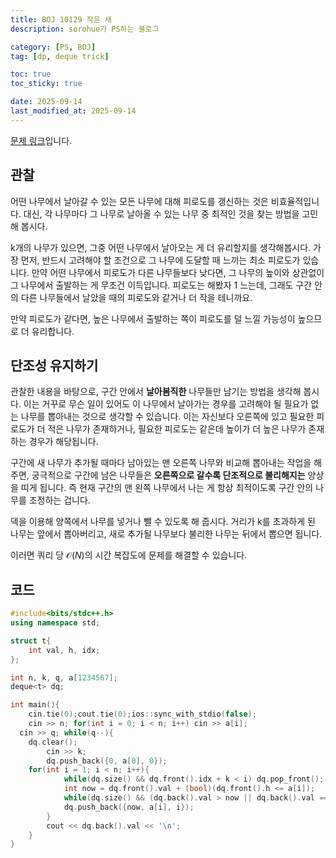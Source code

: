 ```yaml
---
title: BOJ 10129 작은 새
description: sorohue가 PS하는 블로그

category: [PS, BOJ]
tag: [dp, deque trick]

toc: true
toc_sticky: true

date: 2025-09-14
last_modified_at: 2025-09-14
---
```


[문제 링크](https://boj.kr/10129)입니다.

## 관찰

어떤 나무에서 날아갈 수 있는 모든 나무에 대해 피로도를 갱신하는 것은 비효율적입니다. 대신, 각 나무마다 그 나무로 날아올 수 있는 나무 중 최적인 것을 찾는 방법을 고민해 봅시다.

k개의 나무가 있으면, 그중 어떤 나무에서 날아오는 게 더 유리할지를 생각해봅시다. 가장 먼저, 반드시 고려해야 할 조건으로 그 나무에 도달할 때 느끼는 최소 피로도가 있습니다. 만약 어떤 나무에서 피로도가 다른 나무들보다 낮다면, 그 나무의 높이와 상관없이 그 나무에서 출발하는 게 무조건 이득입니다. 피로도는 해봤자 1 느는데, 그래도 구간 안의 다른 나무들에서 날았을 때의 피로도와 같거나 더 작을 테니까요.

만약 피로도가 같다면, 높은 나무에서 출발하는 쪽이 피로도를 덜 느낄 가능성이 높으므로 더 유리합니다. 

## 단조성 유지하기

관찰한 내용을 바탕으로, 구간 안에서 **날아봄직한** 나무들만 남기는 방법을 생각해 봅시다. 이는 거꾸로 무슨 일이 있어도 이 나무에서 날아가는 경우를 고려해야 될 필요가 없는 나무를 뽑아내는 것으로 생각할 수 있습니다. 이는 자신보다 오른쪽에 있고 필요한 피로도가 더 적은 나무가 존재하거나, 필요한 피로도는 같은데 높이가 더 높은 나무가 존재하는 경우가 해당됩니다.

구간에 새 나무가 추가될 때마다 남아있는 맨 오른쪽 나무와 비교해 뽑아내는 작업을 해주면, 궁극적으로 구간에 남은 나무들은 **오른쪽으로 갈수록 단조적으로 불리해지는** 양상을 띠게 됩니다. 즉 현재 구간의 맨 왼쪽 나무에서 나는 게 항상 최적이도록 구간 안의 나무를 조정하는 겁니다.

덱을 이용해 양쪽에서 나무를 넣거나 뺄 수 있도록 해 줍시다. 거리가 k를 초과하게 된 나무는 앞에서 뽑아버리고, 새로 추가될 나무보다 불리한 나무는 뒤에서 뽑으면 됩니다.

이러면 쿼리 당 $\mathcal{O}(N)$의 시간 복잡도에 문제를 해결할 수 있습니다. 

## 코드

```cpp
#include<bits/stdc++.h>
using namespace std;

struct t{
	int val, h, idx;
};

int n, k, q, a[1234567];
deque<t> dq;

int main(){
	cin.tie(0);cout.tie(0);ios::sync_with_stdio(false);
	cin >> n; for(int i = 0; i < n; i++) cin >> a[i];
  cin >> q; while(q--){
    dq.clear();
		cin >> k;
		dq.push_back({0, a[0], 0});
    for(int i = 1; i < n; i++){
    		while(dq.size() && dq.front().idx + k < i) dq.pop_front();
    		int now = dq.front().val + (bool)(dq.front().h <= a[i]);
    		while(dq.size() && (dq.back().val > now || dq.back().val == now && dq.back().h <= a[i])) dq.pop_back();
    		dq.push_back({now, a[i], i});
		}
		cout << dq.back().val << '\n';
	}
}
```